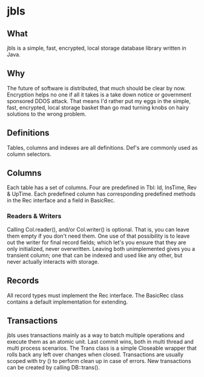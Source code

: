 # jbls

## What
jbls is a simple, fast, encrypted, local storage database library written in 
Java.

## Why
The future of software is distributed, that much should be clear by now. 
Encryption helps no one if all it takes is a take down notice or government 
sponsored DDOS attack. That means I'd rather put my eggs in the simple, fast,
encrypted, local storage basket than go mad turning knobs on hairy solutions to
the wrong problem.

## Definitions
Tables, columns and indexes are all definitions. Def's are commonly used as 
column selectors.

## Columns
Each table has a set of columns. Four are predefined in Tbl: Id, InsTime, 
Rev & UpTime. Each predefined column has corresponding predefined methods in 
the Rec interface and a field in BasicRec.

### Readers & Writers
Calling Col.reader(), and/or Col.writer() is optional. That is, you can leave 
them empty if you don't need them. One use of that possibility is to leave
out the writer for final record fields; which let's you ensure that they are
only initialized, never overwritten. Leaving both unimplemented gives you a 
transient column; one that can be indexed and used like any other, but never 
actually interacts with storage.

## Records
All record types must implement the Rec interface. The BasicRec class contains 
a default implementation for extending.

## Transactions
jbls uses transactions mainly as a way to batch multiple operations and
execute them as an atomic unit. Last commit wins, both in multi thread and 
multi process scenarios. The Trans class is a simple Closeable wrapper that 
rolls back any left over changes when closed. Transactions are usually scoped 
with try () to perform  clean up in case of errors. New transactions can be 
created by calling DB::trans().